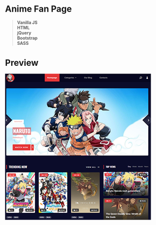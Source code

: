 # Anime Fan Page
><b>Vanilla JS <br>HTML <br>jQuery <br>Bootstrap <br>SASS</b>
# Preview
![Logo](./COVER.webp)
